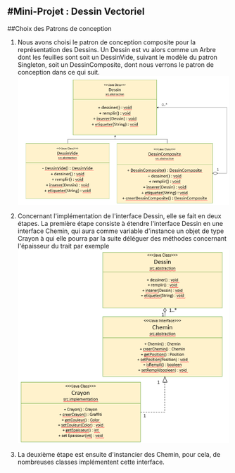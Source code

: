 #Mini-Projet : Dessin Vectoriel
---------------

##Choix des Patrons de conception

1. Nous avons choisi le patron de conception composite pour la représentation des Dessins. Un Dessin est vu alors comme un Arbre dont les feuilles sont soit un DessinVide, suivant le modèle du patron Singleton, soit un DessinComposite, dont nous verrons le patron de conception dans ce qui suit.
![PatronConceptionDessin](PatronCompositeDessin.PNG)


2. Concernant l'implémentation de l'interface Dessin, elle se fait en deux étapes. La première étape consiste à étendre l'interface Dessin en une interface Chemin, qui aura comme variable d'instance un objet de type Crayon à qui elle pourra par la suite déléguer des méthodes concernant l'épaisseur du trait par exemple 
![ImplementationDessin1](ImplementationDessin1.PNG)

3. La deuxième étape est ensuite d'instancier des Chemin, pour cela, de nombreuses classes implémentent cette interface.